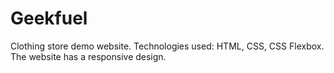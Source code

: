 # Geekfuel
Clothing store demo website. Technologies used: HTML, CSS, CSS Flexbox. The website has a responsive design.

